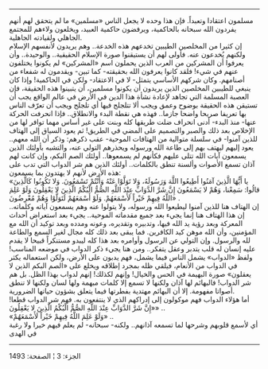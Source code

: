 ------------------------------------------------------------------------

مسلمون اعتقادا وتعبداً. فإن هذا وحده لا يجعل الناس «مسلمين» ما لم يتحقق
لهم أنهم يفردون الله سبحانه بالحاكمية، ويرفضون حاكمية العبيد، ويخلعون
ولاءهم للمجتمع الجاهلي ولقيادته الجاهلية.  
إن كثيرا من المخلصين الطيبين تخدعهم هذه الخدعة.. وهم يريدون لأنفسهم
الإسلام ولكنهم يُخدعون عنه. فأولى لهم أن يستيقنوا صورة الإسلام الحقيقية..
والوحيدة.. وأن يعرفوا أن المشركين من العرب الذين يحملون اسم «المشركين»
لم يكونوا يختلفون عنهم في شيء! فلقد كانوا يعرفون الله بحقيقته- كما تبين-
ويقدمون له شفعاء من أصنامهم. وكان شركهم الأساسي يتمثل- لا في الاعتقاد-
ولكن في الحاكمية! وإذا كان ينبغي للطيبين المخلصين الذين يريدون أن يكونوا
مسلمين، أن يتبينوا هذه الحقيقة، فإن العصبة المسلمة التي تجاهد لإعادة
نشأة هذا الدين في الأرض في عالم الواقع يجب أن تستيقن هذه الحقيقة بوضوح
وعمق ويجب ألا تتلجلج فيها أي تلجلج ويجب أن تعرّف الناس بها تعريفا صريحا
واضحا جازما.. فهذه هي نقطة البدء والانطلاق.. فإذا انحرفت الحركة عنها-
منذ البدء- أدنى انحراف ضلت طريقها كله وبنت على غير أساس مهما توافر لها
من الإخلاص بعد ذلك والصبر والتصميم على المضي في الطريق! ثم يعود السياق
إلى الهتاف للذين آمنوا- في سلسلة متوالية من الهتافات الموحية- عقب ذكرهم:
وذكر أن الله معهم.. يعود إليهم ليهتف بهم إلى طاعة الله ورسوله ويحذرهم
التولي عنه، والتشبه بأولئك الذين يسمعون آيات الله تتلى عليهم فكأنهم لم
يسمعوها.. أولئك الصم البكم، وإن كانت لهم آذان تسمع الأصوات وألسنة تنطق
بالكلمات.. أولئك الذين هم شر الدواب التي تدب على هذه الأرض لأنهم لا
يهتدون بما يسمعون:  
«يا أَيُّهَا الَّذِينَ آمَنُوا أَطِيعُوا اللَّهَ وَرَسُولَهُ، وَلا تَوَلَّوْا عَنْهُ وَأَنْتُمْ تَسْمَعُونَ. وَلا
تَكُونُوا كَالَّذِينَ قالُوا: سَمِعْنا، وَهُمْ لا يَسْمَعُونَ إِنَّ شَرَّ الدَّوَابِّ عِنْدَ اللَّهِ الصُّمُّ
الْبُكْمُ الَّذِينَ لا يَعْقِلُونَ وَلَوْ عَلِمَ اللَّهُ فِيهِمْ خَيْراً لَأَسْمَعَهُمْ. وَلَوْ أَسْمَعَهُمْ لَتَوَلَّوْا
وَهُمْ مُعْرِضُونَ» .  
إن الهتاف هنا للذين آمنوا ليطيعوا الله ورسوله، ولا يتولوا عنه وهم يسمعون
آياته وكلماته.. إن هذا الهتاف هنا إنما يجيء بعد جميع مقدماته الموحية..
يجيء بعد استعراض أحداث المعركة وبعد رؤية يد الله فيها، وتدبيره وتقديره،
وعونه ومدده وبعد توكيد أن الله مع المؤمنين، وأن الله موهن كيد الكافرين.
فما يبقى بعد ذلك كله مجال لغير السمع والطاعة لله والرسول. وإن التولي عن
الرسول وأوامره بعد هذا كله ليبدو مستنكراً قبيحا لا يقدم عليه إنسان له قلب
يتدبر وعقل يتفكر.. ومن هنا يجيء ذكر الدواب في موضعه المناسب! ولفظ
«الدواب» يشمل الناس فيما يشمل، فهم يدبون على الأرض، ولكن استعماله يكثر
في الدواب من الأنعام، فيلقي ظله بمجرد إطلاقه ويخلع على «الصم البكم الذين
لا يعقلون» صورة البهيمة في الحس والخيال! وإنهم لكذلك! إنهم لدواب بهذا
الظل. بل هم شر الدواب! فالبهائم لها آذان ولكنها لا تسمع إلا كلمات مبهمة
ولها لسان ولكنها لا تنطق أصواتا مفهومة. إلا أن البهائم مهتدية بفطرتها
فيما يتعلق بشؤون حياتها الضرورية.  
أما هؤلاء الدواب فهم موكولون إلى إدراكهم الذي لا ينتفعون به. فهم شر
الدواب قطعا! «إِنَّ شَرَّ الدَّوَابِّ عِنْدَ اللَّهِ الصُّمُّ الْبُكْمُ الَّذِينَ لا يَعْقِلُونَ» ..  
«وَلَوْ عَلِمَ اللَّهُ فِيهِمْ خَيْراً لَأَسْمَعَهُمْ» ..  
أي لأسمع قلوبهم وشرحها لما تسمعه آذانهم.. ولكنه- سبحانه- لم يعلم فيهم
خيرا ولا رغبة في الهدى

------------------------------------------------------------------------

الجزء: 3 ¦ الصفحة: 1493
